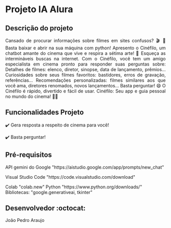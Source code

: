 <h1>Projeto IA Alura</h1>

## Descrição do projeto 

<p align="justify">
Cansado de procurar informações sobre filmes em sites confusos? 🎬 🤔
Basta baixar e abrir na sua máquina com python!
Apresento o Cinéfilo, um chatbot amante do cinema que vive e respira a sétima arte! 🍿
Esqueça as intermináveis buscas na internet. Com o Cinéfilo, você tem um amigo especialista em cinema pronto para responder suas perguntas sobre:
Detalhes de filmes: elenco, diretor, sinopse, data de lançamento, prêmios...
Curiosidades sobre seus filmes favoritos: bastidores, erros de gravação, referências...
Recomendações personalizadas: filmes similares aos que você ama, diretores renomados, novos lançamentos...
Basta perguntar! 😄 O Cinéfilo é rápido, divertido e fácil de usar.
Cinéfilo: Seu app e guia pessoal no mundo do cinema! 🎥✨
</p>

## Funcionalidades Projeto 

:heavy_check_mark: Gera resposta a respeito de cinema para você!

:heavy_check_mark: Basta perguntar!

## Pré-requisitos

<dl>API gemini do Google "https://aistudio.google.com/app/prompts/new_chat"</dl>
<dl>Visual Studio Code "https://code.visualstudio.com/download"</dl>
<d1>Colab "colab.new"</d1>
<d1>Python "https://www.python.org/downloads/"</d1>
<d1>Bibliotecas: "google.generativeai, tkinter"</d1>


## Desenvolvedor :octocat:
João Pedro Araujo
